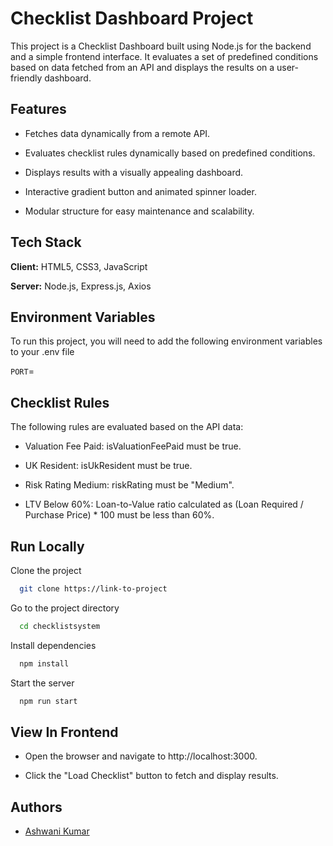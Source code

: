 
# Checklist Dashboard Project

This project is a Checklist Dashboard built using Node.js for the backend and a simple frontend interface. It evaluates a set of predefined conditions based on data fetched from an API and displays the results on a user-friendly dashboard.




## Features

- Fetches data dynamically from a remote API.

- Evaluates checklist rules dynamically based on predefined conditions.

- Displays results with a visually appealing dashboard.

- Interactive gradient button and animated spinner loader.

- Modular structure for easy maintenance and scalability.


## Tech Stack

**Client:** HTML5, CSS3, JavaScript

**Server:** Node.js, Express.js, Axios


## Environment Variables

To run this project, you will need to add the following environment variables to your .env file

`PORT`= 




## Checklist Rules

The following rules are evaluated based on the API data:

- Valuation Fee Paid: isValuationFeePaid must be true.

- UK Resident: isUkResident must be true.

- Risk Rating Medium: riskRating must be "Medium".

- LTV Below 60%: Loan-to-Value ratio calculated as (Loan Required / Purchase Price) * 100 must be less than 60%.
## Run Locally

Clone the project

```bash
  git clone https://link-to-project
```

Go to the project directory

```bash
  cd checklistsystem
```

Install dependencies

```bash
  npm install
```

Start the server

```bash
  npm run start
```


## View In Frontend

- Open the browser and navigate to http://localhost:3000.

- Click the "Load Checklist" button to fetch and display results.


## Authors

- [Ashwani Kumar](https://www.github.com/ashu2764)

